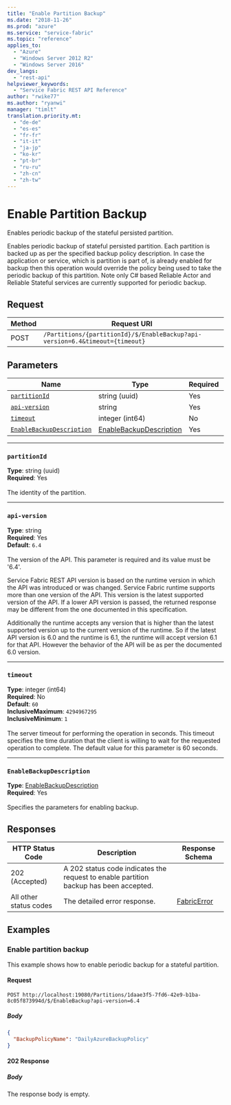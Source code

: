 ```yaml
---
title: "Enable Partition Backup"
ms.date: "2018-11-26"
ms.prod: "azure"
ms.service: "service-fabric"
ms.topic: "reference"
applies_to: 
  - "Azure"
  - "Windows Server 2012 R2"
  - "Windows Server 2016"
dev_langs: 
  - "rest-api"
helpviewer_keywords: 
  - "Service Fabric REST API Reference"
author: "rwike77"
ms.author: "ryanwi"
manager: "timlt"
translation.priority.mt: 
  - "de-de"
  - "es-es"
  - "fr-fr"
  - "it-it"
  - "ja-jp"
  - "ko-kr"
  - "pt-br"
  - "ru-ru"
  - "zh-cn"
  - "zh-tw"
---
```

# Enable Partition Backup
Enables periodic backup of the stateful persisted partition.

Enables periodic backup of stateful persisted partition. Each partition is backed up as per the specified backup policy description. In case the application or service, which is partition is part of, is already enabled for backup then this operation would override the policy being used to take the periodic backup of this partition.
Note only C# based Reliable Actor and Reliable Stateful services are currently supported for periodic backup.


## Request
| Method | Request URI |
| ------ | ----------- |
| POST | `/Partitions/{partitionId}/$/EnableBackup?api-version=6.4&timeout={timeout}` |


## Parameters
| Name | Type | Required | Location |
| --- | --- | --- | --- |
| [`partitionId`](#partitionid) | string (uuid) | Yes | Path |
| [`api-version`](#api-version) | string | Yes | Query |
| [`timeout`](#timeout) | integer (int64) | No | Query |
| [`EnableBackupDescription`](#enablebackupdescription) | [EnableBackupDescription](sfclient-model-enablebackupdescription.md) | Yes | Body |

____
### `partitionId`
__Type__: string (uuid) <br/>
__Required__: Yes<br/>
<br/>
The identity of the partition.

____
### `api-version`
__Type__: string <br/>
__Required__: Yes<br/>
__Default__: `6.4` <br/>
<br/>
The version of the API. This parameter is required and its value must be '6.4'.

Service Fabric REST API version is based on the runtime version in which the API was introduced or was changed. Service Fabric runtime supports more than one version of the API. This version is the latest supported version of the API. If a lower API version is passed, the returned response may be different from the one documented in this specification.

Additionally the runtime accepts any version that is higher than the latest supported version up to the current version of the runtime. So if the latest API version is 6.0 and the runtime is 6.1, the runtime will accept version 6.1 for that API. However the behavior of the API will be as per the documented 6.0 version.


____
### `timeout`
__Type__: integer (int64) <br/>
__Required__: No<br/>
__Default__: `60` <br/>
__InclusiveMaximum__: `4294967295` <br/>
__InclusiveMinimum__: `1` <br/>
<br/>
The server timeout for performing the operation in seconds. This timeout specifies the time duration that the client is willing to wait for the requested operation to complete. The default value for this parameter is 60 seconds.

____
### `EnableBackupDescription`
__Type__: [EnableBackupDescription](sfclient-model-enablebackupdescription.md) <br/>
__Required__: Yes<br/>
<br/>
Specifies the parameters for enabling backup.

## Responses

| HTTP Status Code | Description | Response Schema |
| --- | --- | --- |
| 202 (Accepted) | A 202 status code indicates the request to enable partition backup has been accepted.<br/> |  |
| All other status codes | The detailed error response.<br/> | [FabricError](sfclient-model-fabricerror.md) |

## Examples

### Enable partition backup

This example shows how to enable periodic backup for a stateful partition.

#### Request
```
POST http://localhost:19080/Partitions/1daae3f5-7fd6-42e9-b1ba-8c05f873994d/$/EnableBackup?api-version=6.4
```

##### Body
```json
{
  "BackupPolicyName": "DailyAzureBackupPolicy"
}
```

#### 202 Response
##### Body
The response body is empty.